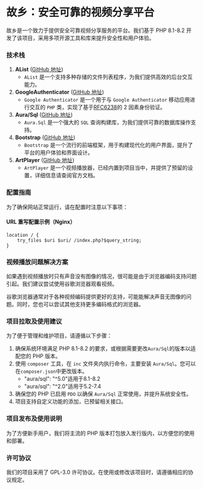 # **故乡：安全可靠的视频分享平台**

故乡是一个致力于提供安全可靠视频分享服务的平台。我们基于 PHP 8.1-8.2 开发了该项目，采用多项开源工具和库来提升安全性和用户体验。

### 技术栈

1. **AList** ([GitHub 地址](https://github.com/alist-org/alist))
   - `AList` 是一个支持多种存储的文件列表程序，为我们提供高效的后台交互能力。
2. **GoogleAuthenticator** ([GitHub 地址](https://github.com/PHPGangsta/GoogleAuthenticator))
   - `Google Authenticator` 是一个用于与 `Google Authenticator` 移动应用进行交互的 `PHP` 类，实现了基于[RFC6238](https://tools.ietf.org/html/rfc6238)的 2 因素身份验证。
3. **Aura/Sql** ([GitHub 地址](https://github.com/auraphp/Aura.Sql))
   - `Aura.Sql` 是一个强大的 `SQL` 查询构建库，为我们提供可靠的数据库操作支持。
4. **Bootstrap** ([GitHub 地址](https://github.com/twbs/bootstrap))
   - `Bootstrap` 是一个流行的前端框架，用于构建现代化的用户界面，提升了平台的用户体验和界面设计。
5. **ArtPlayer** ([GitHub 地址](https://github.com/zhw2590582/ArtPlayer))
   - `ArtPlayer` 是一个视频播放器，已经内置到项目当中，并提供了预留的设置，详细信息请查阅官方文档。

### 配置指南

为了确保网站正常运行，请在配置时注意以下事项：

#### URL 重写配置示例（Nginx）

```Nginx
location / {
    try_files $uri $uri/ /index.php?$query_string;
}
```

### 视频播放问题解决方案

如果遇到视频播放时只有声音没有图像的情况，很可能是由于浏览器编码支持问题引起。我们建议尝试使用谷歌浏览器观看视频。

谷歌浏览器通常对于各种视频编码提供更好的支持，可能能解决声音无图像的问题。同时，您也可以尝试其他支持更多编码格式的浏览器。

### 项目拉取及使用建议

为了便于管理和维护项目，请遵循以下步骤：

1. 确保系统环境满足 PHP 8.1-8.2 的要求，或根据需要更改`Aura/Sql`的版本以适配您的 PHP 版本。
2. 使用 `composer` 工具，在 `inc` 文件夹内执行命令，主要安装 `Aura/Sql`。您可以在`composer.json`中更改版本。
   - "aura/sql": "^5.0"适用于8.1-8.2
   - "aura/sql": "^2.0"适用于5.2-7.4
3. 确保您的 PHP 已启用 `PDO` 以确保 `Aura/Sql` 正常使用，并提升系统安全性。
4. 项目支持自定义功能的添加，已预留相关接口。

### 项目发布及使用说明

为了方便新手用户，我们将主流的 PHP 版本打包放入发行版内，以方便您的使用和部署。

### 许可协议

我们的项目采用了 GPL-3.0 许可协议。在使用或修改该项目时，请遵循相应的协议规定。
